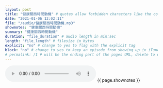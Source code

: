 ```yaml
---
layout: post
title: "健康關西時間動機" # quotes allow forbidden characters like the colon
date: "2021-01-06 12:02:11"
file: "/audio/健康關西時間動機.mp3"
shownotes: "健康關西時間動機"
summary: "健康關西時間動機"
duration: "file_duration" # audio length in min:sec
length: "file_length" # filesize in bytes
explicit: "no" # change to yes to flag with the explicit tag
block: "no" # change to yes to keep an episode from showing up in iTunes
# permalink: /1 # will be the ending part of the pages URL, delete to default to the title
---
```


<audio controls>
<source src="{{site.url}}{{site.baseurl}}{{ page.file }}" type="audio/x-mp3">
Your browser does not support the audio element.
</audio>
{{ page.shownotes }}
